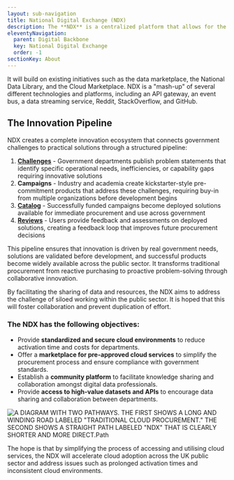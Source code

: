 ```yaml
---
layout: sub-navigation
title: National Digital Exchange (NDX)
description: The **NDX** is a centralized platform that allows for the streamlined access and utilization of data and digital services across the public sector.
eleventyNavigation:
  parent: Digital Backbone
  key: National Digital Exchange
  order: -1
sectionKey: About
---
```


It will build on existing initiatives such as the data marketplace, the National Data Library, and the Cloud Marketplace. NDX is a "mash-up" of several different technologies and platforms, including an API gateway, an event bus, a data streaming service, Reddit, StackOverflow, and GitHub.

## The Innovation Pipeline

NDX creates a complete innovation ecosystem that connects government challenges to practical solutions through a structured pipeline:

1. **[Challenges](/challenges/)** - Government departments publish problem statements that identify specific operational needs, inefficiencies, or capability gaps requiring innovative solutions
2. **Campaigns** - Industry and academia create kickstarter-style pre-commitment products that address these challenges, requiring buy-in from multiple organizations before development begins
3. **[Catalog](/catalog/)** - Successfully funded campaigns become deployed solutions available for immediate procurement and use across government
4. **[Reviews](/reviews/)** - Users provide feedback and assessments on deployed solutions, creating a feedback loop that improves future procurement decisions

This pipeline ensures that innovation is driven by real government needs, solutions are validated before development, and successful products become widely available across the public sector. It transforms traditional procurement from reactive purchasing to proactive problem-solving through collaborative innovation.

By facilitating the sharing of data and resources, the NDX aims to address the challenge of siloed working within the public sector. It is hoped that this will foster collaboration and prevent duplication of effort.

### The NDX has the following objectives:

- Provide **standardized and secure cloud environments** to reduce activation time and costs for departments.
- Offer a **marketplace for pre-approved cloud services** to simplify the procurement process and ensure compliance with government standards.
- Establish a **community platform** to facilitate knowledge sharing and collaboration amongst digital data professionals.
- Provide **access to high-value datasets and APIs** to encourage data sharing and collaboration between departments.

![A DIAGRAM WITH TWO PATHWAYS. THE FIRST SHOWS A LONG AND WINDING ROAD LABELED "TRADITIONAL CLOUD PROCUREMENT." THE SECOND SHOWS A STRAIGHT PATH LABELED "NDX" THAT IS CLEARLY SHORTER AND MORE DIRECT.Path](/assets/ndx%20path.svg)

The hope is that by simplifying the process of accessing and utilising cloud services, the NDX will accelerate cloud adoption across the UK public sector and address issues such as prolonged activation times and inconsistent cloud environments.
